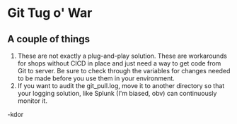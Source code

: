 # Git Tug o' War

## A couple of things
1) These are not exactly a plug-and-play solution. These are workarounds for shops without CICD in place and just need a way to get code from Git to server. Be sure to check through the variables for changes needed to be made before you use them in your environment.
2) If you want to audit the git_pull.log, move it to another directory so that your logging solution, like Splunk (I'm biased, obv) can continuously monitor it.

-kdor 